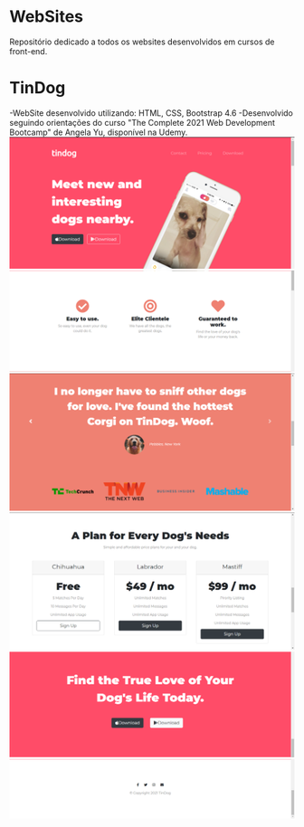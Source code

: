 # WebSites
Repositório dedicado a todos os websites desenvolvidos em cursos de front-end.

# TinDog
-WebSite desenvolvido utilizando: HTML, CSS, Bootstrap 4.6
-Desenvolvido seguindo orientações do curso "The Complete 2021 Web Development Bootcamp" de Angela Yu, disponível na Udemy.
![Screenshot](TinDog/TinDog-1.png)
![Screenshot](TinDog/TinDog-2.png)
![Screenshot](TinDog/TinDog-3.png)
![Screenshot](TinDog/TinDog-4.png)
![Screenshot](TinDog/TinDog-5.png)
![Screenshot](TinDog/TinDog-6.png)
